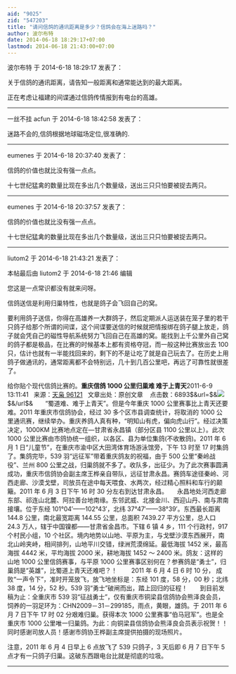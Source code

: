 ```yaml
---
aid: "9025"
zid: "547203"
title: "请问信鸽的通讯距离是多少？信鸽会在海上迷路吗？"
author: 波尔布特
date: 2014-06-18 18:29:17+07:00
lastmod: 2014-06-18 21:43:00+07:00
---
```


波尔布特 于 2014-6-18 18:29:17 发表了：

关于信鸽的通讯距离，请告知一般距离和通常能达到的最大距离。

正在考虑让福建的间谍通过信鸽传情报到有电台的高雄。

---

一丝不挂 acfun 于 2014-6-18 18:42:58 发表了：

迷路不会的,信鸽根据地球磁场定位,很准确的.

---

eumenes 于 2014-6-18 20:37:40 发表了：

信鸽的价值也就比没有强一点点。

十七世纪猛禽的数量比现在多出几个数量级，送出三只只怕要被捉去两只。

---

eumenes 于 2014-6-18 20:37:57 发表了：

信鸽的价值也就比没有强一点点。

十七世纪猛禽的数量比现在多出几个数量级，送出三只只怕要被捉去两只。

---

liutom2 于 2014-6-18 21:43:21 发表了：

本帖最后由 liutom2 于 2014-6-18 21:46 编辑

您这是一点常识都没有就来问呀。

信鸽送信是利用归巢特性，也就是鸽子会飞回自己的窝。

要利用鸽子送信，你得在高雄养一大群鸽子，然后定期派人运送装在笼子里的若干只鸽子给那个所谓的间谍，这个间谍要送信的时候就把情报绑在鸽子腿上放走，鸽子就会凭自己的磁性导航系统努力飞回自己在高雄的窝。能找到上千公里外自己窝的鸽子都是极品，在比赛的时候基本上都有资格夺冠，而一般这种比赛放出去 100 只，估计也就有一半能找回来的，剩下的不是让吃了就是自己玩去了。在历史上用鸽子做通讯的，通常距离都不会特别远，几十到几百公里吧，再远了可靠性就很差了。

给你贴个现代信鸽比赛的。**重庆信鸽 1000 公里归巢难 难于上青天**2011-6-9 13:11:41   来源：[天枭 96121](http://txgsh.saige.com/)   文章出处：原创文章    点击数：6893\$&url=\$&![](http://www.saige.com/images/share.gif)\$&/url\$&　　“蜀道难、难于上青天”。但是今年重庆 1000 公里赛事比上青天还要难。2011 年重庆市信鸽协会，经过 30 多个区市县调查统计，将取消的 1000 公里通讯赛，继续举办。重庆养鸽人真有种，“明知山有虎，偏向虎山行”。经过决策决定，1000KM 比赛地点定在—甘肃省永昌镇（部分区县 1100 公里以上）。此次 1000 公里比赛由市鸽协统一组织，以各区、县为单位集鸽(不收散鸽)。2011 年 6 月 1 日“儿童节”，在重庆市渝中区大田湾体育场游泳馆旁，下午 13 时至 17 时集鸽了。集鸽完毕，539 羽“远征军”带着重庆鸽友的祝福，由于 500 公里“秦岭战役”、兰州 800 公里之战，归巢鸽就不多了。收队多，出征少。为了此次赛事圆满成功，重庆市信鸽协会副主席王桦亲自带队，远征甘肃永昌。赛鸽车途径秦岭、河西走廊、沙漠戈壁，司放员在途中每天喂食、水两次，经过精心照料和车行的颠簸。2011 年 6 月 3 日下午 16 时 30 分左右到达甘肃永昌。　　永昌地处河西走廊东部、祁连山北麓、阿拉善台地南缘。东邻武威、北接金川、西迎山丹、南与肃南接壤。位于东经 101°04′——102°43′，北纬 37°47′——38°39′。东西最长距离 144.8 公里，南北最宽距离 144.55 公里，总面积 7439.27 平方公里，总人口 24.3 万人，辖于中国镍都——甘肃省金昌市。下辖 6 镇 4 乡，111 个行政村，917 个村民小组，10 个社区。境内地势以山地、平原为主，与戈壁沙漠东西展开，南北山岭夹峙，相间排列，山地平川交错，绿洲荒漠绵延。最低海拔 1452 米，最高海拔 4442 米，平均海拔 2000 米，耕地海拔 1452 ～ 2400 米。鸽友：这样的山地 1000 公里信鸽赛事，与平原 1000 公里赛事区别何在？参赛鸽是“勇士”，归巢鸽是“英雄”，比蜀道上青天还难吧？！　　 2011 年 6 月 4 日 6 时 10 分， 成败“一声令下”，准时开笼放飞，放飞地坐标是：东经 101 度，58 分，00 秒；北纬 38 度，14 分，52 秒。539 羽“勇士”破闸而出，踏上回归的征程！　　到目前发稿为止：全重庆市 539 羽“征战勇士”，仅有重庆市铜梁县信鸽协会熊泽良会员，饲养的一羽足环为：CHN2009－31－299185，雨点，黄眼，雄鸽。于 2011 年 6 月 7 日下午 17 时 02 分艰难归巢。获得本次 1000 公里赛事“伯马冠军”。也是全重庆市 1000 公里唯一归巢鸽。为此：向铜梁县信鸽协会熊泽良会员表示祝贺！！　　同时感谢司放人员！感谢市鸽协王桦副主席提供拍摄的现场照片。

注意，2011 年 6 月 4 日早上 6 点放飞了 539 只鸽子，3 天后即 6 月 7 日下午 5 点才有一只鸽子归巢。这破东西跟电台比就是彻底的垃圾。

---
